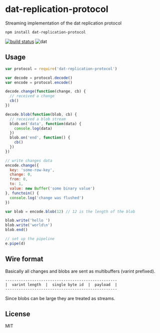 # dat-replication-protocol

Streaming implementation of the dat replication protocol

```
npm install dat-replication-protocol
```

[![build status](http://img.shields.io/travis/mafintosh/dat-replication-protocol.svg?style=flat)](http://travis-ci.org/mafintosh/dat-replication-protocol)
![dat](http://img.shields.io/badge/Development%20sponsored%20by-dat-green.svg?style=flat)

## Usage

``` js
var protocol = require('dat-replication-protocol')

var decode = protocol.decode()
var encode = protocol.encode()

decode.change(function(change, cb) {
  // received a change
  cb()
})

decode.blob(function(blob, cb) {
  // received a blob stream
  blob.on('data', function(data) {
    console.log(data)
  })
  blob.on('end', function() {
    cb()
  })
})

// write changes data
encode.change({
  key: 'some-row-key',
  change: 0,
  from: 0,
  to: 1,
  value: new Buffer('some binary value')
}, functoin() {
  console.log('change was flushed')
})

var blob = encode.blob(12) // 12 is the length of the blob

blob.write('hello ')
blob.write('world\n')
blob.end()

// set up the pipeline
e.pipe(d)
```

## Wire format

Basically all changes and blobs are sent as multibuffers (varint prefixed).

```
--------------------------------------------------
|  varint length  |  single byte id  |  payload  |
--------------------------------------------------
```

Since blobs can be large they are treated as streams.

## License

MIT